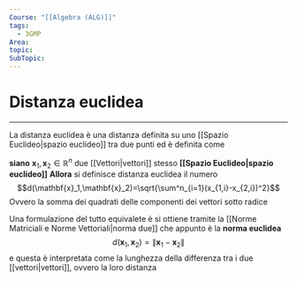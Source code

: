 ```yaml
---
Course: "[[Algebra (ALG)]]"
tags:
  - 3GMP
Area: 
topic: 
SubTopic:
---
```


# Distanza euclidea
---
La distanza euclidea è una distanza definita su uno [[Spazio Euclideo|spazio euclideo]] tra due punti
ed è definita come 

__siano__ $\mathbf{x}_1,\mathbf{x}_2 \in \mathbb{R}^n$ due [[Vettori|vettori]] stesso __[[Spazio Euclideo|spazio euclideo]]__ 
__Allora__ si definisce distanza euclidea il numero  $$d(\mathbf{x}_1,\mathbf{x}_2)=\sqrt{\sum^n_{i=1}(x_{1,i}-x_{2,i})^2}$$ Ovvero la somma dei quadrati delle componenti dei vettori sotto radice


Una formulazione del tutto equivalete è si ottiene tramite la [[Norme Matriciali e Norme Vettoriali|norma due]] che appunto è la __norma euclidea__ $$d(\mathbf{x}_1,\mathbf{x}_2)=\|\mathbf{x}_1-\mathbf{x}_2\|$$ e questa è interpretata come la lunghezza della differenza tra i due [[vettori|vettori]], ovvero la loro distanza

